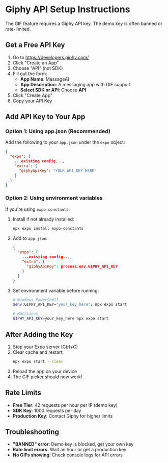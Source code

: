 # Giphy API Setup Instructions

The GIF feature requires a Giphy API key. The demo key is often banned or rate-limited.

## Get a Free API Key

1. Go to https://developers.giphy.com/
2. Click "Create an App"
3. Choose "API" (not SDK)
4. Fill out the form:
   - **App Name**: MessageAI
   - **App Description**: A messaging app with GIF support
   - **Select SDK or API**: Choose **API**
5. Click "Create App"
6. Copy your API Key

## Add API Key to Your App

### Option 1: Using app.json (Recommended)

Add the following to your `app.json` under the `expo` object:

```json
{
  "expo": {
    ...existing config...,
    "extra": {
      "giphyApiKey": "YOUR_API_KEY_HERE"
    }
  }
}
```

### Option 2: Using environment variables

If you're using `expo-constants`:

1. Install if not already installed:
   ```bash
   npx expo install expo-constants
   ```

2. Add to `app.json`:
   ```json
   {
     "expo": {
       ...existing config...,
       "extra": {
         "giphyApiKey": process.env.GIPHY_API_KEY
       }
     }
   }
   ```

3. Set environment variable before running:
   ```bash
   # Windows PowerShell
   $env:GIPHY_API_KEY="your_key_here"; npx expo start
   
   # Mac/Linux
   GIPHY_API_KEY=your_key_here npx expo start
   ```

## After Adding the Key

1. Stop your Expo server (Ctrl+C)
2. Clear cache and restart:
   ```bash
   npx expo start --clear
   ```
3. Reload the app on your device
4. The GIF picker should now work!

## Rate Limits

- **Free Tier**: 42 requests per hour per IP (demo key)
- **SDK Key**: 1000 requests per day
- **Production Key**: Contact Giphy for higher limits

## Troubleshooting

- **"BANNED" error**: Demo key is blocked, get your own key
- **Rate limit errors**: Wait an hour or get a production key
- **No GIFs showing**: Check console logs for API errors

